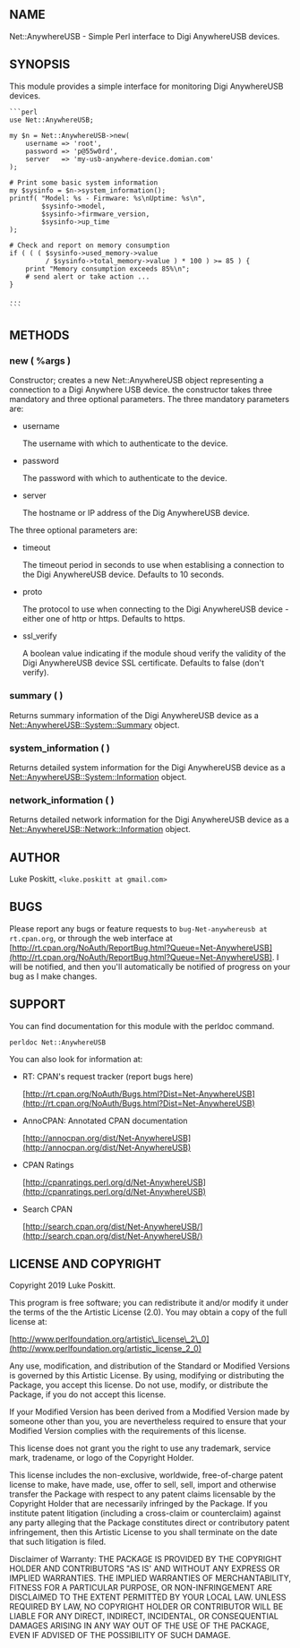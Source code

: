 ## NAME

Net::AnywhereUSB - Simple Perl interface to Digi AnywhereUSB devices.

## SYNOPSIS

This module provides a simple interface for monitoring Digi AnywhereUSB 
devices.

    ```perl
    use Net::AnywhereUSB;

    my $n = Net::AnywhereUSB->new(
        username => 'root',
        password => 'p@55w0rd',
        server   => 'my-usb-anywhere-device.domian.com'
    );

    # Print some basic system information
    my $sysinfo = $n->system_information();
    printf( "Model: %s - Firmware: %s\nUptime: %s\n",
            $sysinfo->model,
            $sysinfo->firmware_version,
            $sysinfo->up_time
    );

    # Check and report on memory consumption
    if ( ( ( $sysinfo->used_memory->value 
             / $sysinfo->total_memory->value ) * 100 ) >= 85 ) {
        print "Memory consumption exceeds 85%\n";
        # send alert or take action ...
    }
    
    ...
    ```

## METHODS

### new ( %args )

Constructor; creates a new Net::AnywhereUSB object representing a connection to
a Digi Anywhere USB device.  the constructor takes three mandatory and three
optional parameters.  The three mandatory parameters are:

- username

    The username with which to authenticate to the device.

- password

    The password with which to authenticate to the device.

- server

    The hostname or IP address of the Dig AnywhereUSB device.

The three optional parameters are:

- timeout

    The timeout period in seconds to use when establising a connection to the Digi
    AnywhereUSB device.  Defaults to 10 seconds.

- proto

    The protocol to use when connecting to the Digi AnywhereUSB device - either one
    of http or https.  Defaults to https.

- ssl\_verify

    A boolean value indicating if the module shoud verify the validity of the Digi
    AnywhereUSB device SSL certificate.  Defaults to false (don't verify).

### summary ( )

Returns summary information of the Digi AnywhereUSB device as a 
[Net::AnywhereUSB::System::Summary](https://metacpan.org/pod/Net::AnywhereUSB::System::Summary) object.

### system\_information ( )

Returns detailed system information for the Digi AnywhereUSB device as a
[Net::AnywhereUSB::System::Information](https://metacpan.org/pod/Net::AnywhereUSB::System::Information) object.

### network\_information ( )

Returns detailed network information for the Digi AnywhereUSB device as a
[Net::AnywhereUSB::Network::Information](https://metacpan.org/pod/Net::AnywhereUSB::Network::Information) object.

## AUTHOR

Luke Poskitt, `<luke.poskitt at gmail.com>`

## BUGS

Please report any bugs or feature requests to `bug-Net-anywhereusb at rt.cpan.org`, or through
the web interface at [http://rt.cpan.org/NoAuth/ReportBug.html?Queue=Net-AnywhereUSB](http://rt.cpan.org/NoAuth/ReportBug.html?Queue=Net-AnywhereUSB).  I will be notified, and then you'll
automatically be notified of progress on your bug as I make changes.

## SUPPORT

You can find documentation for this module with the perldoc command.

    perldoc Net::AnywhereUSB

You can also look for information at:

- RT: CPAN's request tracker (report bugs here)

    [http://rt.cpan.org/NoAuth/Bugs.html?Dist=Net-AnywhereUSB](http://rt.cpan.org/NoAuth/Bugs.html?Dist=Net-AnywhereUSB)

- AnnoCPAN: Annotated CPAN documentation

    [http://annocpan.org/dist/Net-AnywhereUSB](http://annocpan.org/dist/Net-AnywhereUSB)

- CPAN Ratings

    [http://cpanratings.perl.org/d/Net-AnywhereUSB](http://cpanratings.perl.org/d/Net-AnywhereUSB)

- Search CPAN

    [http://search.cpan.org/dist/Net-AnywhereUSB/](http://search.cpan.org/dist/Net-AnywhereUSB/)

## LICENSE AND COPYRIGHT

Copyright 2019 Luke Poskitt.

This program is free software; you can redistribute it and/or modify it
under the terms of the the Artistic License (2.0). You may obtain a
copy of the full license at:

[http://www.perlfoundation.org/artistic\_license\_2\_0](http://www.perlfoundation.org/artistic_license_2_0)

Any use, modification, and distribution of the Standard or Modified
Versions is governed by this Artistic License. By using, modifying or
distributing the Package, you accept this license. Do not use, modify,
or distribute the Package, if you do not accept this license.

If your Modified Version has been derived from a Modified Version made
by someone other than you, you are nevertheless required to ensure that
your Modified Version complies with the requirements of this license.

This license does not grant you the right to use any trademark, service
mark, tradename, or logo of the Copyright Holder.

This license includes the non-exclusive, worldwide, free-of-charge
patent license to make, have made, use, offer to sell, sell, import and
otherwise transfer the Package with respect to any patent claims
licensable by the Copyright Holder that are necessarily infringed by the
Package. If you institute patent litigation (including a cross-claim or
counterclaim) against any party alleging that the Package constitutes
direct or contributory patent infringement, then this Artistic License
to you shall terminate on the date that such litigation is filed.

Disclaimer of Warranty: THE PACKAGE IS PROVIDED BY THE COPYRIGHT HOLDER
AND CONTRIBUTORS "AS IS' AND WITHOUT ANY EXPRESS OR IMPLIED WARRANTIES.
THE IMPLIED WARRANTIES OF MERCHANTABILITY, FITNESS FOR A PARTICULAR
PURPOSE, OR NON-INFRINGEMENT ARE DISCLAIMED TO THE EXTENT PERMITTED BY
YOUR LOCAL LAW. UNLESS REQUIRED BY LAW, NO COPYRIGHT HOLDER OR
CONTRIBUTOR WILL BE LIABLE FOR ANY DIRECT, INDIRECT, INCIDENTAL, OR
CONSEQUENTIAL DAMAGES ARISING IN ANY WAY OUT OF THE USE OF THE PACKAGE,
EVEN IF ADVISED OF THE POSSIBILITY OF SUCH DAMAGE.
